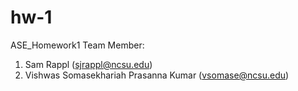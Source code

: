 # hw-1
ASE_Homework1
Team Member:
1. Sam Rappl (sjrappl@ncsu.edu)
2. Vishwas Somasekhariah Prasanna Kumar (vsomase@ncsu.edu)
